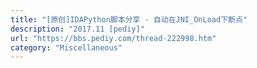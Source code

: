 ```yaml
---
title: "[原创]IDAPython脚本分享 - 自动在JNI_OnLoad下断点"
description: "2017.11 [pediy]"
url: "https://bbs.pediy.com/thread-222998.htm"
category: "Miscellaneous"
---
```

